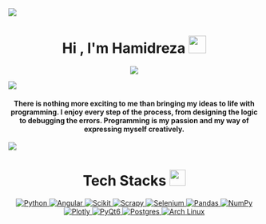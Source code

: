<!--horizontal divider(gradiant)-->
<img src="https://user-images.githubusercontent.com/73097560/115834477-dbab4500-a447-11eb-908a-139a6edaec5c.gif">

<h1 align="center">      Hi , I'm Hamidreza <img src="https://media.giphy.com/media/hvRJCLFzcasrR4ia7z/giphy.gif" width="35"></h1>
<p align="center">
  <a href="https://github.com/DenverCoder1/readme-typing-svg"><img src="https://readme-typing-svg.herokuapp.com?lines=BioMedical+Informatics+Student;Machine+Learning+Engineer;DS%20|%20AI%20|%20ML%20Enthusiast;Always%20learning%20new%20things&center=true&width=500&height=50"></a>
</p>
<!--horizontal divider(gradiant)-->
<img src="https://user-images.githubusercontent.com/73097560/115834477-dbab4500-a447-11eb-908a-139a6edaec5c.gif">


<h4 align="center">There is nothing more exciting to me than bringing my ideas to life with programming. I enjoy every step of the process, from designing the logic to debugging the errors. Programming is my passion and my way of expressing myself creatively.</h4>
<be>
<!--horizontal divider(gradiant)-->
<img src="https://user-images.githubusercontent.com/73097560/115834477-dbab4500-a447-11eb-908a-139a6edaec5c.gif">
<div align="center">
<h1> Tech Stacks <img src = "https://media2.giphy.com/media/QssGEmpkyEOhBCb7e1/giphy.gif?cid=ecf05e47a0n3gi1bfqntqmob8g9aid1oyj2wr3ds3mg700bl&rid=giphy.gif" width = 32px> </h1>

   <a href="https://www.python.org" target="_blank">
    <img alt="Python" src="https://img.shields.io/badge/Python-3776AB?style=for-the-badge&logo=python&logoColor=white">
  </a>

<a href="https://angular.io/" target="_blank">
  <img alt="Angular" src="https://img.shields.io/badge/Angular-DD0031?style=for-the-badge&logo=angular&logoColor=white">
</a>

   <a href="https://scikit-learn.org/" target="_blank">
    <img alt="Scikit" src="https://img.shields.io/badge/scikit_learn-F7931E?style=for-the-badge&logo=scikit-learn&logoColor=white">
  </a>

  <a href="https://scrapy.org/" target="_blank">
   <img alt="Scrapy" src="https://img.shields.io/badge/Scrapy-3776AB?style=for-the-badge&logo=scrapy&logoColor=white">
</a>

<a href="https://www.selenium.dev/" target="_blank">
  <img alt="Selenium" src="https://img.shields.io/badge/Selenium-43B02A?style=for-the-badge&logo=selenium&logoColor=white">
</a>


   <a href="https://pandas.pydata.org/" target="_blank">
    <img alt="Pandas" src="https://img.shields.io/badge/Pandas-2C2D72?style=for-the-badge&logo=pandas&logoColor=white">
  </a>

  <a href="https://numpy.org/" target="_blank">
   <img alt="NumPy" src="https://img.shields.io/badge/NumPy-013243?style=for-the-badge&logo=numpy&logoColor=white">
</a>

   <a href="https://plotly.com/" target="_blank">
    <img alt="Plotly" src="https://img.shields.io/badge/Plotly-239120?style=for-the-badge&logo=plotly&logoColor=white">
  </a>


  <a href="https://riverbankcomputing.com/software/pyqt/" target="_blank">
   <img alt="PyQt6" src="https://img.shields.io/badge/PyQt6-41CD52?style=for-the-badge&logo=qt&logoColor=white">
</a>

   <a href="https://www.postgresql.org/" target="_blank">
    <img alt="Postgres" src="https://img.shields.io/badge/Postgres-316192?style=for-the-badge&logo=postgresql&logoColor=white"/>
  </a>

  <a href="https://archlinux.org/" target="_blank">
   <img alt="Arch Linux" src="https://img.shields.io/badge/Arch_Linux-1793D1?style=for-the-badge&logo=arch-linux&logoColor=red">
</a>
  
